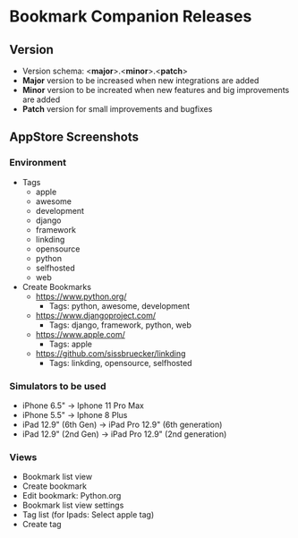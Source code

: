 # Bookmark Companion Releases

## Version

* Version schema: \<**major**\>.\<**minor**\>.\<**patch**\>
* **Major** version to be increased when new integrations are added
* **Minor** version to be increated when new features and big improvements are added
* **Patch** version for small improvements and bugfixes 

## AppStore Screenshots

### Environment

* Tags
  * apple
  * awesome
  * development
  * django
  * framework
  * linkding
  * opensource
  * python
  * selfhosted
  * web
* Create Bookmarks
  * https://www.python.org/
    * Tags: python, awesome, development
  * https://www.djangoproject.com/
    * Tags: django, framework, python, web
  * https://www.apple.com/
    * Tags: apple
  * https://github.com/sissbruecker/linkding
    * Tags: linkding, opensource, selfhosted

### Simulators to be used

* iPhone 6.5" -> Iphone 11 Pro Max
* iPhone 5.5" -> Iphone 8 Plus
* iPad 12.9" (6th Gen) -> iPad Pro 12.9" (6th generation)
* iPad 12.9" (2nd Gen) -> iPad Pro 12.9" (2nd generation) 

### Views

* Bookmark list view
* Create bookmark
* Edit bookmark: Python.org
* Bookmark list view settings
* Tag list (for Ipads: Select apple tag)
* Create tag
